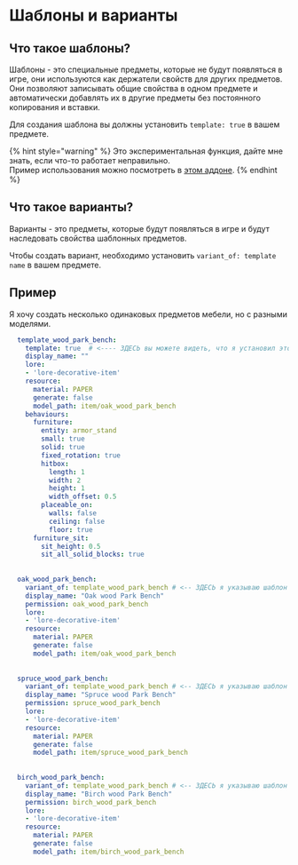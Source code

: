# Шаблоны и варианты

## Что такое шаблоны?

Шаблоны - это специальные предметы, которые не будут появляться в игре, они используются как держатели свойств для других предметов.  
Они позволяют записывать общие свойства в одном предмете и автоматически добавлять их в другие предметы без постоянного копирования и вставки.

Для создания шаблона вы должны установить `template: true` в вашем предмете.

{% hint style="warning" %}
Это экспериментальная функция, дайте мне знать, если что-то работает неправильно.  
Пример использования можно посмотреть в [этом аддоне](https://www.spigotmc.org/resources/furniture-itemsadder-more-furniture.93193/).
{% endhint %}

## Что такое варианты?

Варианты - это предметы, которые будут появляться в игре и будут наследовать свойства шаблонных предметов.

Чтобы создать вариант, необходимо установить `variant_of: template name` в вашем предмете.

## Пример

Я хочу создать несколько одинаковых предметов мебели, но с разными моделями.

```yaml
  template_wood_park_bench:
    template: true  # <---- ЗДЕСЬ вы можете видеть, что я установил этот элемент как "шаблон".
    display_name: ""
    lore:
    - 'lore-decorative-item'
    resource:
      material: PAPER
      generate: false
      model_path: item/oak_wood_park_bench
    behaviours:
      furniture:
        entity: armor_stand
        small: true
        solid: true
        fixed_rotation: true
        hitbox:
          length: 1
          width: 2
          height: 1
          width_offset: 0.5
        placeable_on:
          walls: false
          ceiling: false
          floor: true
      furniture_sit:
        sit_height: 0.5
        sit_all_solid_blocks: true
        
        
  oak_wood_park_bench:
    variant_of: template_wood_park_bench # <-- ЗДЕСЬ я указываю шаблон для вариации
    display_name: "Oak wood Park Bench"
    permission: oak_wood_park_bench
    lore:
    - 'lore-decorative-item'
    resource:
      material: PAPER
      generate: false
      model_path: item/oak_wood_park_bench
      
      
  spruce_wood_park_bench:
    variant_of: template_wood_park_bench # <-- ЗДЕСЬ я указываю шаблон для вариации
    display_name: "Spruce wood Park Bench"
    permission: spruce_wood_park_bench
    lore:
    - 'lore-decorative-item'
    resource:
      material: PAPER
      generate: false
      model_path: item/spruce_wood_park_bench
      
      
  birch_wood_park_bench:
    variant_of: template_wood_park_bench # <-- ЗДЕСЬ я указываю шаблон для вариации
    display_name: "Birch wood Park Bench"
    permission: birch_wood_park_bench
    lore:
    - 'lore-decorative-item'
    resource:
      material: PAPER
      generate: false
      model_path: item/birch_wood_park_bench
```



